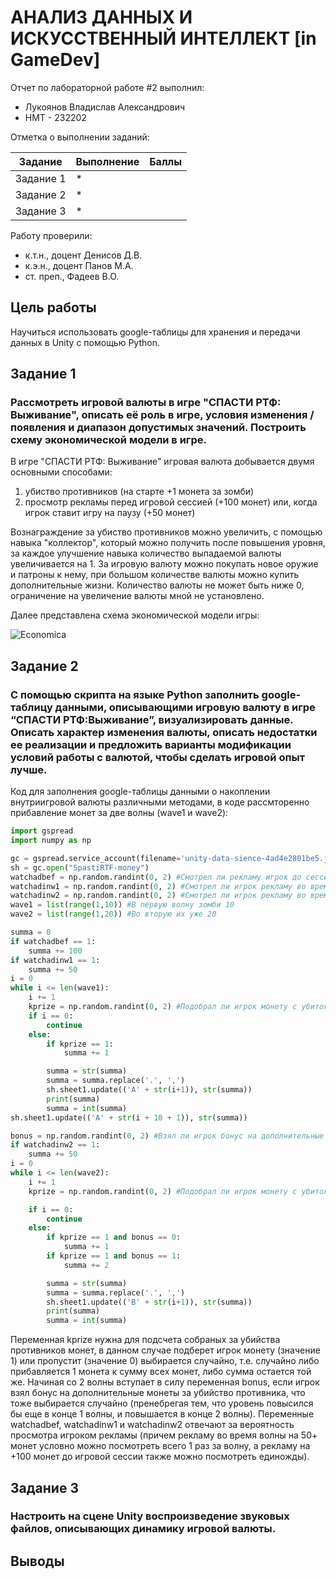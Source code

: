 # АНАЛИЗ ДАННЫХ И ИСКУССТВЕННЫЙ ИНТЕЛЛЕКТ [in GameDev]
Отчет по лабораторной работе #2 выполнил:
- Лукоянов Владислав Александрович
- НМТ - 232202
  
Отметка о выполнении заданий:

| Задание | Выполнение | Баллы |
| ------ | ------ | ------ |
| Задание 1 | * |  |
| Задание 2 | * |  |
| Задание 3 | * |  |

Работу проверили:
- к.т.н., доцент Денисов Д.В.
- к.э.н., доцент Панов М.А.
- ст. преп., Фадеев В.О.

## Цель работы
Научиться использовать google-таблицы для хранения и передачи данных в Unity с помощью Python.

## Задание 1
### Рассмотреть игровой валюты в игре "СПАСТИ РТФ: Выживание", описать её роль в игре, условия изменения / появления и диапазон допустимых значений. Построить схему экономической модели в игре.
В игре "СПАСТИ РТФ: Выживание" игровая валюта добывается двумя основными способами: 
  1) убиство противников (на старте +1 монета за зомби)
  2) просмотр рекламы перед игровой сессией (+100 монет) или, когда игрок ставит игру на паузу (+50 монет)

Вознаграждение за убиство противников можно увеличить, с помощью навыка "коллектор", который можно получить после повышения уровня, за каждое улучшение навыка количество выпадаемой валюты увеличивается на 1. За игровую валюту можно покупать новое оружие и патроны к нему, при большом количестве валюты можно купить дополнительные жизни. Количество валюты не может быть ниже 0, ограничение на увеличение валюты мной не установлено.

Далее представлена схема экономической модели игры:

![Economica](https://github.com/user-attachments/assets/b34535b9-f7fd-4612-a6a4-9f7af7f72edd)

## Задание 2
### С помощью скрипта на языке Python заполнить google-таблицу данными, описывающими игровую валюту в игре “СПАСТИ РТФ:Выживание”, визуализировать данные. Описать характер изменения валюты, описать недостатки ее реализации и предложить варианты модификации условий работы с валютой, чтобы сделать игровой опыт лучше.
Код для заполнения google-таблицы данными о накоплении внутриигровой валюты различными методами, в коде рассмторенно прибавление монет за две волны (wave1 и wave2):
```python
import gspread
import numpy as np

gc = gspread.service_account(filename='unity-data-sience-4ad4e2801be5.json')
sh = gc.open("SpastiRTF-money")
watchadbef = np.random.randint(0, 2) #Смотрел ли рекламу игрок до сессии
watchadinw1 = np.random.randint(0, 2) #Смотрел ли игрок рекламу во время прохождения 1 волны
watchadinw2 = np.random.randint(0, 2) #Смотрел ли игрок рекламу во время прохождения 2 волны
wave1 = list(range(1,10)) #В первую волну зомби 10 
wave2 = list(range(1,20)) #Во вторую их уже 20

summa = 0
if watchadbef == 1:
    summa += 100
if watchadinw1 == 1:
    summa += 50
i = 0
while i <= len(wave1):
    i += 1
    kprize = np.random.randint(0, 2) #Подобрал ли игрок монету с убитого врага
    if i == 0:
        continue
    else:
        if kprize == 1:
            summa += 1

        summa = str(summa)
        summa = summa.replace('.', ',')
        sh.sheet1.update(('A' + str(i+1)), str(summa))
        print(summa)
        summa = int(summa)
sh.sheet1.update(('A' + str(i + 10 + 1)), str(summa))

bonus = np.random.randint(0, 2) #Взял ли игрок бонус на дополнительные монеты за убийство противника
if watchadinw2 == 1:
    summa += 50
i = 0
while i <= len(wave2):
    i += 1
    kprize = np.random.randint(0, 2) #Подобрал ли игрок монету с убитого врага

    if i == 0:
        continue
    else:
        if kprize == 1 and bonus == 0:
            summa += 1
        if kprize == 1 and bonus == 1:
            summa += 2

        summa = str(summa)
        summa = summa.replace('.', ',')
        sh.sheet1.update(('B' + str(i+1)), str(summa))
        print(summa)
        summa = int(summa)

```
Переменная kprize нужна для подсчета собраных за убийства противников монет, в данном случае подберет игрок монету (значение 1) или пропустит (значение 0) выбирается случайно, т.е. случайно либо прибавляется 1 монета к сумму всех монет, либо сумма остается той же. Начиная со 2 волны вступает в силу переменная bonus, если игрок взял бонус на дополнительные монеты за убийство противника, что тоже выбирается случайно (пренебрегая тем, что уровень повысился бы еще в конце 1 волны, и повышается в конце 2 волны). Переменные watchadbef, watchadinw1 и watchadinw2 отвечают за вероятность просмотра игроком рекламы (причем рекламу во время волны на 50+ монет условно можно посмотреть всего 1 раз за волну, а рекламу на +100 монет до игровой сессии также можно посмотреть единожды).

## Задание 3
### Настроить на сцене Unity воспроизведение звуковых файлов, описывающих динамику игровой валюты.


## Выводы
